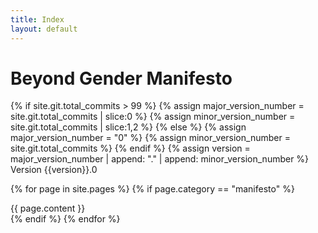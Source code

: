 ```yaml
---
title: Index
layout: default
---
```

<div class="manifesto-section">
<h1>Beyond Gender Manifesto</h1>
{% if site.git.total_commits > 99 %}
    {% assign major_version_number = site.git.total_commits | slice:0 %}
    {% assign minor_version_number = site.git.total_commits | slice:1,2 %}
{% else %}
    {% assign major_version_number = "0" %}
    {% assign minor_version_number = site.git.total_commits %}
{% endif %}
{% assign version = major_version_number | append: "." | append: minor_version_number %}
Version {{version}}.0
</div>

{% for page in site.pages %}
    {% if page.category == "manifesto" %}
<div class="manifesto-section">
{{ page.content }}
</div>
<div class="parallax-window" data-parallax="scroll" data-image-src="/assets/images/{{ page.order | prepend: '00' | slice: -2, 2 }}.jpg"></div>
    {% endif %}
{% endfor %}
